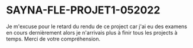 # SAYNA-FLE-PROJET1-052022
Je m'excuse pour le retard du rendu de ce project car j'ai eu des examens en cours dernièrement alors je n'arrivais plus à finir tous les projects à temps. Merci de votre compréhension.
